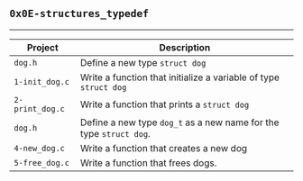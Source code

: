 ## `0x0E-structures_typedef`
---------------------------
| Project | Description |
| ------- | ----------- |
| `dog.h` | Define a new type `struct dog` |
| `1-init_dog.c` | Write a function that initialize a variable of type `struct dog`|
| `2-print_dog.c` | Write a function that prints a `struct dog` |
| `dog.h` | Define a new type `dog_t` as a new name for the type `struct dog`.|
| `4-new_dog.c` | Write a function that creates a new dog |
| `5-free_dog.c` | Write a function that frees dogs. |
